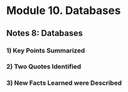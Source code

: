 #  Module 10. Databases
## Notes 8: Databases


### 1) Key Points Summarized


### 2) Two Quotes Identified


### 3) New Facts Learned were Described
